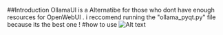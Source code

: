 ##Introduction 
OllamaUI is a Alternatibe for those who dont have enough resources for OpenWebUI .
i reccomend running the "ollama_pyqt.py" file because its the best one !
#how to use 
![Alt text](/home/jjshandy/Pictures/Screenshots/image.png)
